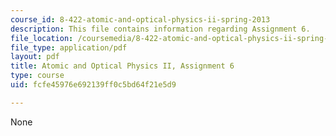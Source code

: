 ```yaml
---
course_id: 8-422-atomic-and-optical-physics-ii-spring-2013
description: This file contains information regarding Assignment 6.
file_location: /coursemedia/8-422-atomic-and-optical-physics-ii-spring-2013/fcfe45976e692139ff0c5bd64f21e5d9_MIT8_422S13_hw6.pdf
file_type: application/pdf
layout: pdf
title: Atomic and Optical Physics II, Assignment 6
type: course
uid: fcfe45976e692139ff0c5bd64f21e5d9

---
```

None